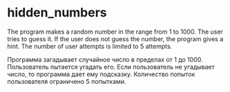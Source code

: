 # hidden_numbers

The program makes a random number in the range from 1 to 1000.
The user tries to guess it. If the user does not guess the number, the program gives a hint.
The number of user attempts is limited to 5 attempts.


Программа загадывает случайное число в пределах от 1 до 1000.
Пользователь пытается угадать его. Если пользователь не угадывает число, то программа дает ему подсказку.
Количество попыток пользователя ограничено 5 попытками.
